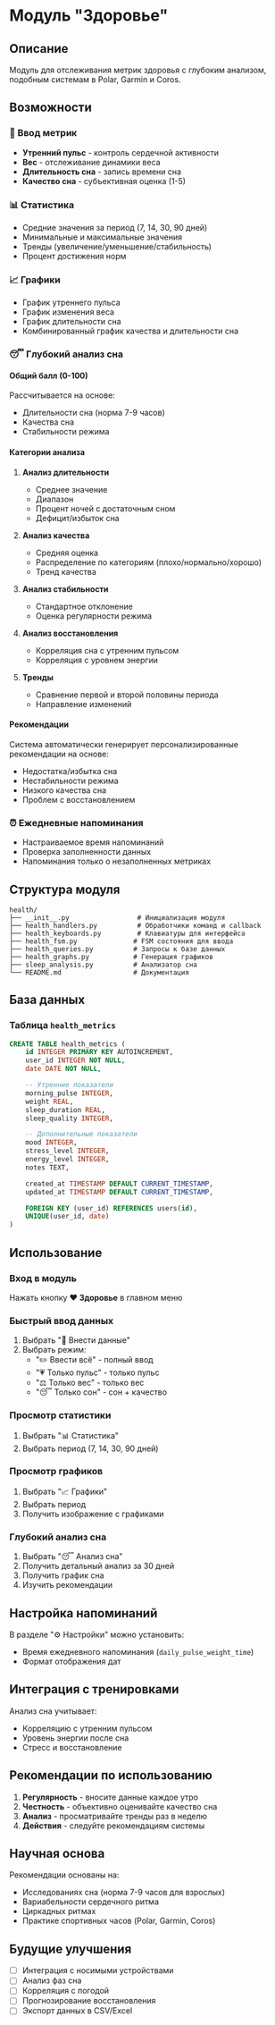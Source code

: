 # Модуль "Здоровье"

## Описание

Модуль для отслеживания метрик здоровья с глубоким анализом, подобным системам в Polar, Garmin и Coros.

## Возможности

### 📝 Ввод метрик
- **Утренний пульс** - контроль сердечной активности
- **Вес** - отслеживание динамики веса
- **Длительность сна** - запись времени сна
- **Качество сна** - субъективная оценка (1-5)

### 📊 Статистика
- Средние значения за период (7, 14, 30, 90 дней)
- Минимальные и максимальные значения
- Тренды (увеличение/уменьшение/стабильность)
- Процент достижения норм

### 📈 Графики
- График утреннего пульса
- График изменения веса
- График длительности сна
- Комбинированный график качества и длительности сна

### 😴 Глубокий анализ сна

#### Общий балл (0-100)
Рассчитывается на основе:
- Длительности сна (норма 7-9 часов)
- Качества сна
- Стабильности режима

#### Категории анализа
1. **Анализ длительности**
   - Среднее значение
   - Диапазон
   - Процент ночей с достаточным сном
   - Дефицит/избыток сна

2. **Анализ качества**
   - Средняя оценка
   - Распределение по категориям (плохо/нормально/хорошо)
   - Тренд качества

3. **Анализ стабильности**
   - Стандартное отклонение
   - Оценка регулярности режима

4. **Анализ восстановления**
   - Корреляция сна с утренним пульсом
   - Корреляция с уровнем энергии

5. **Тренды**
   - Сравнение первой и второй половины периода
   - Направление изменений

#### Рекомендации
Система автоматически генерирует персонализированные рекомендации на основе:
- Недостатка/избытка сна
- Нестабильности режима
- Низкого качества сна
- Проблем с восстановлением

### ⏰ Ежедневные напоминания
- Настраиваемое время напоминаний
- Проверка заполненности данных
- Напоминания только о незаполненных метриках

## Структура модуля

```
health/
├── __init__.py                 # Инициализация модуля
├── health_handlers.py          # Обработчики команд и callback
├── health_keyboards.py         # Клавиатуры для интерфейса
├── health_fsm.py              # FSM состояния для ввода
├── health_queries.py          # Запросы к базе данных
├── health_graphs.py           # Генерация графиков
├── sleep_analysis.py          # Анализатор сна
└── README.md                  # Документация
```

## База данных

### Таблица `health_metrics`

```sql
CREATE TABLE health_metrics (
    id INTEGER PRIMARY KEY AUTOINCREMENT,
    user_id INTEGER NOT NULL,
    date DATE NOT NULL,

    -- Утренние показатели
    morning_pulse INTEGER,
    weight REAL,
    sleep_duration REAL,
    sleep_quality INTEGER,

    -- Дополнительные показатели
    mood INTEGER,
    stress_level INTEGER,
    energy_level INTEGER,
    notes TEXT,

    created_at TIMESTAMP DEFAULT CURRENT_TIMESTAMP,
    updated_at TIMESTAMP DEFAULT CURRENT_TIMESTAMP,

    FOREIGN KEY (user_id) REFERENCES users(id),
    UNIQUE(user_id, date)
)
```

## Использование

### Вход в модуль
Нажать кнопку **❤️ Здоровье** в главном меню

### Быстрый ввод данных
1. Выбрать "📝 Внести данные"
2. Выбрать режим:
   - "✏️ Ввести всё" - полный ввод
   - "💗 Только пульс" - только пульс
   - "⚖️ Только вес" - только вес
   - "😴 Только сон" - сон + качество

### Просмотр статистики
1. Выбрать "📊 Статистика"
2. Выбрать период (7, 14, 30, 90 дней)

### Просмотр графиков
1. Выбрать "📈 Графики"
2. Выбрать период
3. Получить изображение с графиками

### Глубокий анализ сна
1. Выбрать "😴 Анализ сна"
2. Получить детальный анализ за 30 дней
3. Получить график сна
4. Изучить рекомендации

## Настройка напоминаний

В разделе "⚙️ Настройки" можно установить:
- Время ежедневного напоминания (`daily_pulse_weight_time`)
- Формат отображения дат

## Интеграция с тренировками

Анализ сна учитывает:
- Корреляцию с утренним пульсом
- Уровень энергии после сна
- Стресс и восстановление

## Рекомендации по использованию

1. **Регулярность** - вносите данные каждое утро
2. **Честность** - объективно оценивайте качество сна
3. **Анализ** - просматривайте тренды раз в неделю
4. **Действия** - следуйте рекомендациям системы

## Научная основа

Рекомендации основаны на:
- Исследованиях сна (норма 7-9 часов для взрослых)
- Вариабельности сердечного ритма
- Циркадных ритмах
- Практике спортивных часов (Polar, Garmin, Coros)

## Будущие улучшения

- [ ] Интеграция с носимыми устройствами
- [ ] Анализ фаз сна
- [ ] Корреляция с погодой
- [ ] Прогнозирование восстановления
- [ ] Экспорт данных в CSV/Excel
